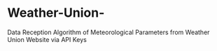 # Weather-Union-
Data Reception Algorithm of Meteorological Parameters from Weather Union Website via API Keys
